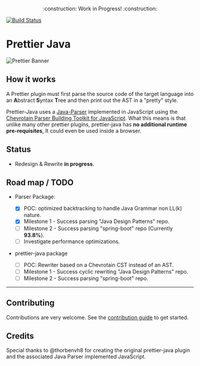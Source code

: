 <p align="center">
    :construction: Work in Progress! :construction:
</p>

[![Build Status](https://travis-ci.org/jhipster/prettier-java.svg?branch=master)](https://travis-ci.org/jhipster/prettier-java)

# Prettier Java

![Prettier Banner](https://raw.githubusercontent.com/prettier/prettier-logo/master/images/prettier-banner-light.png)

## How it works

A Prettier plugin must first parse the source code of the target language
into an **A**bstract **S**yntax **T**ree and then print out the AST in a "pretty" style.

Prettier-Java uses a [Java-Parser](./packages/java-parser) implemented in JavaScript using the
[Chevrotain Parser Building Toolkit for JavaScript](https://github.com/SAP/chevrotain).
What this means is that unlike many other prettier plugins, prettier-java has **no additional runtime pre-requisites**,
It could even be used inside a browser.

## Status

- Redesign & Rewrite **in progress**.

## Road map / TODO

- Parser Package:
  - [x] POC: optimized backtracking to handle Java Grammar non LL(k) nature.
  - [x] Milestone 1 - Success parsing "Java Design Patterns" repo.
  - [ ] Milestone 2 - Success parsing "spring-boot" repo (Currently **93.8%**).
  - [ ] Investigate performance optimizations.

- prettier-java package

  - [ ] POC: Rewriter based on a Chevrotain CST instead of an AST.
  - [ ] Milestone 1 - Success cyclic rewriting "Java Design Patterns" repo.
  - [ ] Milestone 2 - Success parsing "spring-boot" repo.

---

## Contributing

Contributions are very welcome.
See the [contribution guide](./CONTRIBUTING.md) to get started.

## Credits

Special thanks to @thorbenvh8 for creating the original prettier-java
plugin and the associated Java Parser implemented JavaScript.
